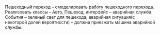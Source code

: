  Пешеходный переход – смоделировать работу пешеходного перехода. Реализовать классы – Авто, Пешеход, интерфейс – аварийная служба. События – зеленый свет для пешехода, аварийная ситуация(с некоторой долей вероятности) – должна приезжать машина аварийной службы.
 
 
